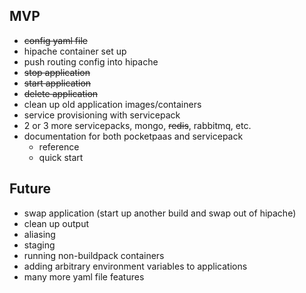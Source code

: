 ## MVP

* <strike>config yaml file</strike>
* hipache container set up
* push routing config into hipache
* <strike>stop application</strike>
* <strike>start application</strike>
* <strike>delete application</strike>
* clean up old application images/containers
* service provisioning with servicepack
* 2 or 3 more servicepacks, mongo, <strike>redis</strike>, rabbitmq, etc.
* documentation for both pocketpaas and servicepack
  * reference
  * quick start

## Future

* swap application (start up another build and swap out of hipache)
* clean up output
* aliasing
* staging
* running non-buildpack containers
* adding arbitrary environment variables to applications
* many more yaml file features
